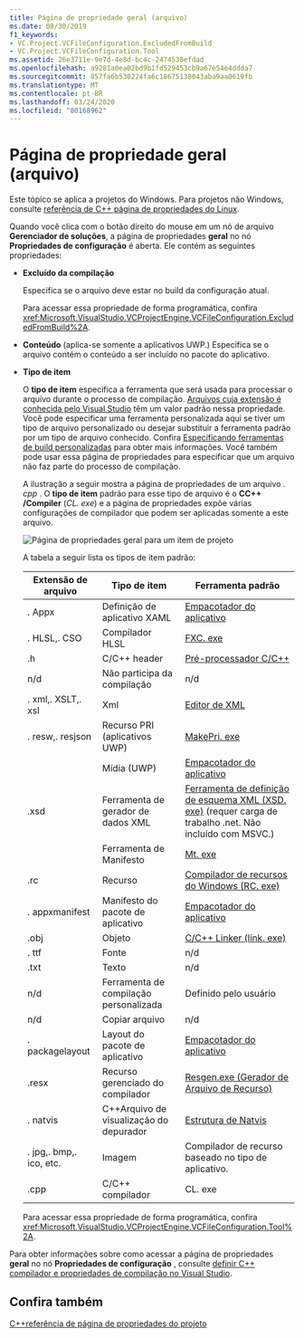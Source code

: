 ```yaml
---
title: Página de propriedade geral (arquivo)
ms.date: 08/30/2019
f1_keywords:
- VC.Project.VCFileConfiguration.ExcludedFromBuild
- VC.Project.VCFileConfiguration.Tool
ms.assetid: 26e3711e-9e7d-4e8d-bc4c-2474538efdad
ms.openlocfilehash: a9281a0ea02bd9b1fd529453cb9a67e54e4ddda7
ms.sourcegitcommit: 857fa6b530224fa6c18675138043aba9aa0619fb
ms.translationtype: MT
ms.contentlocale: pt-BR
ms.lasthandoff: 03/24/2020
ms.locfileid: "80168962"
---
```

# <a name="general-property-page-file"></a>Página de propriedade geral (arquivo)

Este tópico se aplica a projetos do Windows. Para projetos não Windows, consulte [referência de C++ página de propriedades do Linux](../../linux/prop-pages-linux.md).

Quando você clica com o botão direito do mouse em um nó de arquivo **Gerenciador de soluções**, a página de propriedades **geral** no nó **Propriedades de configuração** é aberta. Ele contém as seguintes propriedades:

- **Excluído da compilação**

   Especifica se o arquivo deve estar no build da configuração atual.

   Para acessar essa propriedade de forma programática, confira <xref:Microsoft.VisualStudio.VCProjectEngine.VCFileConfiguration.ExcludedFromBuild%2A>.

- **Conteúdo** (aplica-se somente a aplicativos UWP.) Especifica se o arquivo contém o conteúdo a ser incluído no pacote do aplicativo.

- **Tipo de item**

   O **tipo de item** especifica a ferramenta que será usada para processar o arquivo durante o processo de compilação. [Arquivos cuja extensão é conhecida pelo Visual Studio](/visualstudio/extensibility/visual-cpp-project-extensibility?view=vs-2019#project-items) têm um valor padrão nessa propriedade. Você pode especificar uma ferramenta personalizada aqui se tiver um tipo de arquivo personalizado ou desejar substituir a ferramenta padrão por um tipo de arquivo conhecido. Confira [Especificando ferramentas de build personalizadas](../specifying-custom-build-tools.md) para obter mais informações. Você também pode usar essa página de propriedades para especificar que um arquivo não faz parte do processo de compilação.

   A ilustração a seguir mostra a página de propriedades de um arquivo *. cpp* . O **tipo de item** padrão para esse tipo de arquivo é o **CC++ /Compiler** (*CL. exe*) e a página de propriedades expõe várias configurações de compilador que podem ser aplicadas somente a este arquivo.

   ![Página de propriedades geral para um item de projeto](media/file-general-item-type.png "Opções de tipo de item")

    A tabela a seguir lista os tipos de item padrão:

    |Extensão de arquivo|Tipo de item|Ferramenta padrão|
    |-|-|-|
    |. Appx|Definição de aplicativo XAML|[Empacotador do aplicativo](/windows/win32/appxpkg/make-appx-package--makeappx-exe-)|
    |. HLSL,. CSO|Compilador HLSL|[FXC. exe](/windows/win32/direct3dtools/fxc)|
    |.h|C/C++ header|[Pré-processador C/C++](../../preprocessor/c-cpp-preprocessor-reference.md)|
    |n/d|Não participa da compilação|n/d|
    |. xml,. XSLT,. xsl|Xml|[Editor de XML](/visualstudio/xml-tools/xml-editor)|
    |. resw,. resjson|Recurso PRI (aplicativos UWP)|[MakePri. exe](/windows/uwp/app-resources/compile-resources-manually-with-makepri)|
    ||Mídia (UWP)|[Empacotador do aplicativo](/windows/win32/appxpkg/make-appx-package--makeappx-exe-)|
    |.xsd|Ferramenta de gerador de dados XML|[Ferramenta de definição de esquema XML (XSD. exe)](/dotnet/standard/serialization/xml-schema-definition-tool-xsd-exe) (requer carga de trabalho .net. Não incluído com MSVC.)|
    ||Ferramenta de Manifesto|[Mt. exe](/windows/win32/sbscs/mt-exe)|
    |.rc|Recurso|[Compilador de recursos do Windows (RC. exe)](/windows/win32/menurc/resource-compiler)|
    |. appxmanifest|Manifesto do pacote de aplicativo|[Empacotador do aplicativo](/windows/win32/appxpkg/make-appx-package--makeappx-exe-)|
    |.obj|Objeto|[C/C++ Linker (link. exe)](cl-invokes-the-linker.md)|
    |. ttf|Fonte|n/d|
    |.txt|Texto|n/d|
    |n/d|Ferramenta de compilação personalizada|Definido pelo usuário|
    |n/d|Copiar arquivo|n/d|
    |. packagelayout|Layout do pacote de aplicativo|[Empacotador do aplicativo](/windows/win32/appxpkg/make-appx-package--makeappx-exe-)|
    |.resx|Recurso gerenciado do compilador|[Resgen.exe (Gerador de Arquivo de Recurso)](/dotnet/framework/tools/resgen-exe-resource-file-generator)|
    |. natvis|C++Arquivo de visualização do depurador|[Estrutura de Natvis](/visualstudio/debugger/create-custom-views-of-native-objects)|
    |. jpg,. bmp,. ico, etc.|Imagem|Compilador de recurso baseado no tipo de aplicativo.|
    |.cpp|C/C++ compilador|CL. exe|

   Para acessar essa propriedade de forma programática, confira <xref:Microsoft.VisualStudio.VCProjectEngine.VCFileConfiguration.Tool%2A>.

Para obter informações sobre como acessar a página de propriedades **geral** no nó **Propriedades de configuração** , consulte [definir C++ compilador e propriedades de compilação no Visual Studio](../working-with-project-properties.md).

## <a name="see-also"></a>Confira também

[C++referência de página de propriedades do projeto](property-pages-visual-cpp.md)
